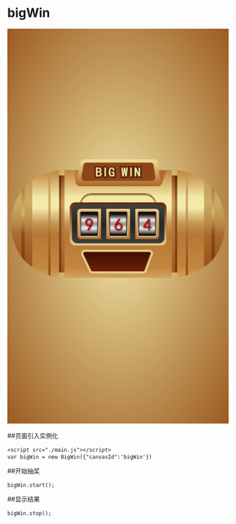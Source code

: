 # bigWin
![Image text](https://github.com/Lsuihua/bigWin/blob/main/bigwin.png)

##页面引入实例化
```
<script src="./main.js"></script>
var bigWin = new BigWin({"canvasId":'bigWin'})

```


##开始抽奖
```
bigWin.start();
```

##显示结果
```
bigWin.stop();
```
